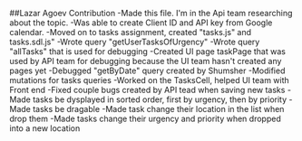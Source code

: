 
##Lazar Agoev Contribution
-Made this file. I'm in the Api team researching about the topic.
-Was able to create Client ID and API key from Google calendar. 
-Moved on to tasks assignment, created "tasks.js" and tasks.sdl.js"
-Wrote query "getUserTasksOfUrgency"
-Wrote query "allTasks" that is used for debugging
-Created UI page taskPage that was used by API team for debugging because the UI team hasn't created any pages yet
-Debugged "getByDate" query created by Shumsher
-Modified mutations for tasks queries
-Worked on the TasksCell, helped UI team with Front end
-Fixed couple bugs created by API tead when saving new tasks
-Made tasks be dysplayed in sorted order, first by urgency, then by priority
-Made tasks be dragable
-Made task change their location in the list when drop them
-Made tasks change their urgency and priority when dropped into a new location



